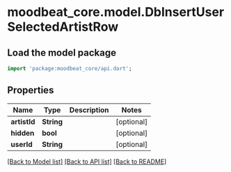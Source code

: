 # moodbeat_core.model.DbInsertUserSelectedArtistRow

## Load the model package
```dart
import 'package:moodbeat_core/api.dart';
```

## Properties
Name | Type | Description | Notes
------------ | ------------- | ------------- | -------------
**artistId** | **String** |  | [optional] 
**hidden** | **bool** |  | [optional] 
**userId** | **String** |  | [optional] 

[[Back to Model list]](../README.md#documentation-for-models) [[Back to API list]](../README.md#documentation-for-api-endpoints) [[Back to README]](../README.md)


